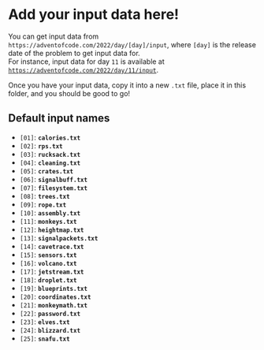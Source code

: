 # Add your input data here!

You can get input data from `https://adventofcode.com/2022/day/[day]/input`, where `[day]` is the release date of the problem to get input data for.  
For instance, input data for day `11` is available at [`https://adventofcode.com/2022/day/11/input`](https://adventofcode.com/2022/day/11/input).

Once you have your input data, copy it into a new `.txt` file, place it in this folder, and you should be good to go!

## Default input names

- `[01]`: **`calories.txt`**
- `[02]`: **`rps.txt`**
- `[03]`: **`rucksack.txt`**
- `[04]`: **`cleaning.txt`**
- `[05]`: **`crates.txt`**
- `[06]`: **`signalbuff.txt`**
- `[07]`: **`filesystem.txt`**
- `[08]`: **`trees.txt`**
- `[09]`: **`rope.txt`**
- `[10]`: **`assembly.txt`**
- `[11]`: **`monkeys.txt`**
- `[12]`: **`heightmap.txt`**
- `[13]`: **`signalpackets.txt`**
- `[14]`: **`cavetrace.txt`**
- `[15]`: **`sensors.txt`**
- `[16]`: **`volcano.txt`**
- `[17]`: **`jetstream.txt`**
- `[18]`: **`droplet.txt`**
- `[19]`: **`blueprints.txt`**
- `[20]`: **`coordinates.txt`**
- `[21]`: **`monkeymath.txt`**
- `[22]`: **`password.txt`**
- `[23]`: **`elves.txt`**
- `[24]`: **`blizzard.txt`**
- `[25]`: **`snafu.txt`**
